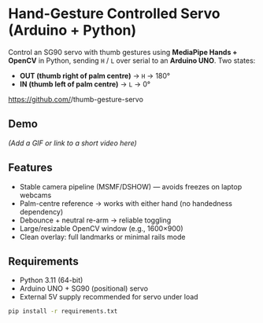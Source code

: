 # Hand-Gesture Controlled Servo (Arduino + Python)

Control an SG90 servo with thumb gestures using **MediaPipe Hands + OpenCV** in Python, sending `H` / `L` over serial to an **Arduino UNO**. Two states:
- **OUT (thumb right of palm centre)** → `H` → 180°
- **IN (thumb left of palm centre)** → `L` → 0°

https://github.com/<MuhammadQutab>/thumb-gesture-servo

## Demo
*(Add a GIF or link to a short video here)*

## Features
- Stable camera pipeline (MSMF/DSHOW) — avoids freezes on laptop webcams
- Palm-centre reference → works with either hand (no handedness dependency)
- Debounce + neutral re-arm → reliable toggling
- Large/resizable OpenCV window (e.g., 1600×900)
- Clean overlay: full landmarks or minimal rails mode

## Requirements
- Python 3.11 (64-bit)
- Arduino UNO + SG90 (positional) servo
- External 5V supply recommended for servo under load

```bash
pip install -r requirements.txt